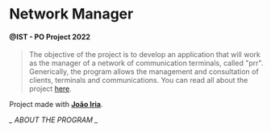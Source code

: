 # Network Manager
#### @IST - PO Project 2022

> The objective of the project is to develop an application that will work as the manager of a network of communication terminals, called "prr". Generically, the program allows the management and consultation of clients, terminals and communications. You can read all about the project [here](NetworkManager/document.pdf).

Project made with **[João Iria](https://github.com/JoaoIria)**.

*_ ABOUT THE PROGRAM _*
